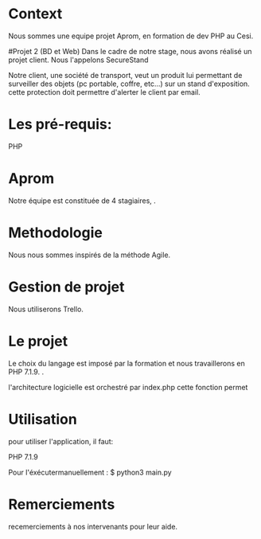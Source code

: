 # Context
Nous sommes une equipe projet Aprom, en formation de dev PHP au Cesi.

#Projet 2 (BD et Web)
Dans le cadre de notre stage, nous avons réalisé un projet client. Nous l'appelons SecureStand

Notre client, une société de transport, veut un produit lui permettant de surveiller des objets (pc portable, coffre, etc...) sur un stand d'exposition. cette protection doit permettre d'alerter le client par email.

# Les pré-requis:

PHP

# Aprom
Notre équipe est constituée de 4 stagiaires, .

# Methodologie
Nous nous sommes inspirés de la méthode Agile.

# Gestion de projet
Nous utiliserons Trello.

# Le projet
Le choix du langage est imposé par la formation et nous travaillerons en PHP 7.1.9. .

l'architecture logicielle est orchestré par index.php cette fonction permet



# Utilisation
pour utiliser l'application, il faut:

PHP 7.1.9


Pour l'éxécutermanuellement : $ python3 main.py

# Remerciements
recemerciements à nos intervenants pour leur aide.
